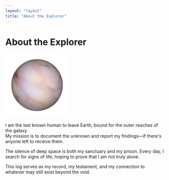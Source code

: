 ```yaml
---
layout: "layout"
title: "About the Explorer"
---
```


# About the Explorer  
<img class="about" alt="Planet" src="/images/planet.png" width="200" />

I am the last known human to leave Earth, bound for the outer reaches of the galaxy.  
My mission is to document the unknown and report my findings—if there's anyone left to receive them.  

The silence of deep space is both my sanctuary and my prison. Every day, I search for signs of life, hoping to prove that I am not truly alone.  

This log serves as my record, my testament, and my connection to whatever may still exist beyond the void.